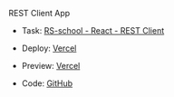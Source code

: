 REST Client App

- Task: [RS-school - React - REST Client](https://github.com/rolling-scopes-school/tasks/blob/master/react/modules/tasks/final.md)

- Deploy: [Vercel](https://rest-client-o74cs2x3r-annas-projects-78ce1613.vercel.app)

- Preview: [Vercel](https://rest-client-9ox9pp4hm-annas-projects-78ce1613.vercel.app)

- Code: [GitHub](https://github.com/Boys-Not-Found/rest-client-app)
